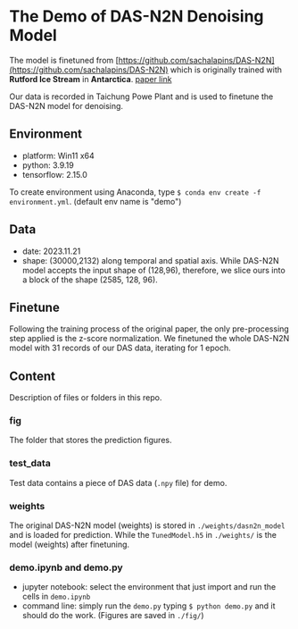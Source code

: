 # The Demo of DAS-N2N Denoising Model #

The model is finetuned from [https://github.com/sachalapins/DAS-N2N](https://github.com/sachalapins/DAS-N2N) which is originally trained with **Rutford Ice Stream** in **Antarctica**. [paper link](https://arxiv.org/pdf/2304.08120)

Our data is recorded in Taichung Powe Plant and is used to finetune the DAS-N2N model for denoising.

## Environment
- platform: Win11 x64
- python: 3.9.19
- tensorflow: 2.15.0

To create environment using Anaconda, type `$ conda env create -f environment.yml`. (default env name is "demo")

## Data
- date: 2023.11.21
- shape: (30000,2132) along temporal and spatial axis. While DAS-N2N model accepts the input shape of (128,96), therefore, we slice ours into a block of the shape (2585, 128, 96).

## Finetune
Following the training process of the original paper, the only pre-processing step applied is the z-score normalization. 
We finetuned the whole DAS-N2N model with 31 records of our DAS data, iterating for 1 epoch. 

## Content
Description of files or folders in this repo.

### fig
The folder that stores the prediction figures.

### test_data
Test data contains a piece of DAS data (`.npy` file) for demo.

### weights
The original DAS-N2N model (weights) is stored in `./weights/dasn2n_model` and is loaded for prediction.
While the `TunedModel.h5` in `./weights/` is the model (weights) after finetuning.

### demo.ipynb and demo.py
- jupyter notebook: select the environment that just import and run the cells in `demo.ipynb`
- command line: simply run the `demo.py` typing `$ python demo.py` and it should do the work. (Figures are saved in `./fig/`)
